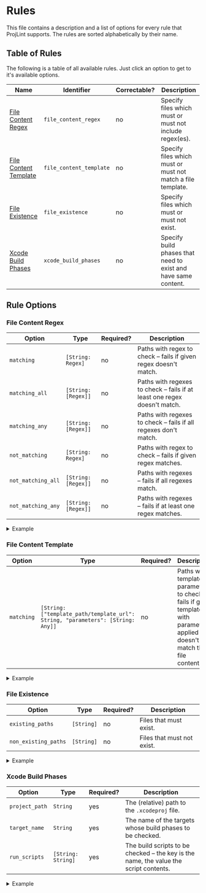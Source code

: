 # Rules
This file contains a description and a list of options for every rule that ProjLint supports. The rules are sorted alphabetically by their name.

## Table of Rules

The following is a table of all available rules. Just click an option to get to it's available options.

Name | Identifier | Correctable? | Description
--- | --- | --- | ---
[File Content Regex](#file-content-regex) | `file_content_regex` | no | Specify files which must or must not include regex(es).
[File Content Template](#file-content-template) | `file_content_template` | no | Specify files which must or must not match a file template.
[File Existence](#file-existence) | `file_existence` | no | Specify files which must or must not exist.
[Xcode Build Phases](#xcode-build-phases) | `xcode_build_phases` | no | Specify build phases that need to exist and have same content.


## Rule Options

### File Content Regex

Option | Type | Required? | Description
--- | --- | --- | ---
`matching` | `[String: Regex]` | no | Paths with regex to check – fails if given regex doesn't match.
`matching_all` | `[String: [Regex]]` | no | Paths with regexes to check – fails if at least one regex doesn't match.
`matching_any` | `[String: [Regex]]` | no | Paths with regexes to check – fails if all regexes don't match.
`not_matching` | `[String: Regex]` | no | Paths with regex to check – fails if given regex matches.
`not_matching_all` | `[String: [Regex]]` | no | Paths with regexes – fails if all regexes match.
`not_matching_any` | `[String: [Regex]]` | no | Paths with regexes – fails if at least one regex matches.

<details>
<summary>Example</summary>

```yaml
rules:
  - file_content_regex:
      matching_all:
        Cartfile:
          - "#\\s*[^\\s]+" # Ensure dependencies are commented
          - HandySwift
          - SwiftyUserDefaults
          - SwiftyBeaver
      not_matching_all:
        Cartfile: # Moya already includes Alamofire, prevent redundancy
          - Alamofire
          - Moya
```

</details>

### File Content Template

Option | Type | Required? | Description
--- | --- | --- | ---
`matching` | `[String: ["template_path/template_url": String, "parameters": [String: Any]]` | no | Paths with template & parameters to check – fails if given template with parameters applied doesn't match the file contents.

<details>
<summary>Example</summary>

```yaml
rules:
  - file_content_template:
      matching:
        .swiftlint.yml:
          template_url: "https://github.com/User/Templates/blob/stable/SwiftLint.stencil"
          parameters:
            additionalRules:
              - attributes
              - empty_count
              - sorted_imports
            lineLength: 160
```

Where the file `SwiftLint.stencil` could be a [Stencil](https://github.com/stencilproject/Stencil) template looking like this:

```stencil
# Basic Configuration
opt_in_rules:
{% for rule in additionalRules %}
- {{ rule }}
{% endfor %}

disabled_rules:
- type_name

included:
- Sources
- Tests

# Rule Configurations
identifier_name:
  excluded:
    - id

line_length: {{ lineLength }}
```

Note that a `template_path` should be specified for local paths and a `template_url` should be specified if your file needs to be downloaded from the web.

</details>

### File Existence

Option | Type | Required? | Description
--- | --- | --- | ---
`existing_paths` | `[String]` | no | Files that must exist.
`non_existing_paths` | `[String]` | no | Files that must not exist.

<details>
<summary>Example</summary>

```yaml
rules:
  - file_existence:
      existing_paths:
        - .gitignore
        - README.md
        - Cartfile
        - Cartfile.private
        - Cartfile.resolved
      non_existing_paths:
        - Podfile
        - Podfile.lock
```

</details>

### Xcode Build Phases

Option | Type | Required? | Description
--- | --- | --- | ---
`project_path` | `String` | yes | The (relative) path to the `.xcodeproj` file.
`target_name` | `String` | yes | The name of the targets whose build phases to be checked.
`run_scripts` | `[String: String]` | yes | The build scripts to be checked – the key is the name, the value the script contents.

<details>
<summary>Example</summary>

```yaml
rules:
  - xcode_build_phases:
      project_path: AmazingApp.xcodeproj
      target_name: AmazingApp
      run_scripts:
        SwiftLint: |
          if which swiftlint > /dev/null; then
              swiftlint
          else
              echo "warning: SwiftLint not installed, download it from https://github.com/realm/SwiftLint"
          fi
```

</details>